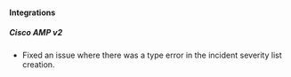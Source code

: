 
#### Integrations
##### Cisco AMP v2
- Fixed an issue where there was a type error in the incident severity list creation.
